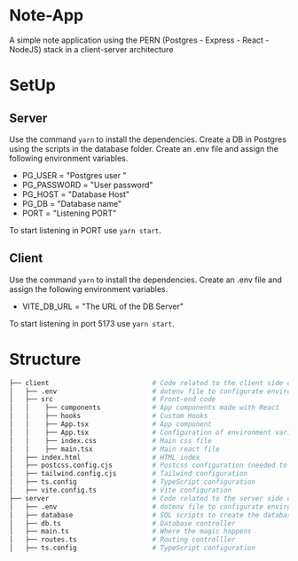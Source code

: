 # Note-App
A simple note application using the PERN (Postgres - Express - React - NodeJS) stack in a client-server architecture

# SetUp
## Server
Use the command `yarn` to install the dependencies.
Create a DB in Postgres using the scripts in the database folder.
Create an .env file and assign the following environment variables.
 - PG_USER = "Postgres user "
 - PG_PASSWORD = "User password" 
 - PG_HOST =  "Database Host"
 - PG_DB = "Database name"
 - PORT = "Listening PORT"

To start listening in PORT use `yarn start`.

## Client
Use the command `yarn` to install the dependencies.
Create an .env file and assign the following environment variables.
 - VITE_DB_URL = "The URL of the DB Server"

To start listening in port 5173 use `yarn start`.

# Structure
```bash
├── client                          # Code related to the client side of the application
│   ├── .env                        # dotenv file to configurate environment variable (needs to be created)
│   ├── src                         # Front-end code
│   │	 ├── components             # App components made with React
│   │	 ├── hooks                  # Custom Hooks
│   │	 ├── App.tsx                # App component
│   │	 ├── App.tsx                # Configuration of environment variables
│   │	 ├── index.css              # Main css file
│   │	 ├── main.tsx               # Main react file
│   ├── index.html                  # HTML index
│   ├── postcss.config.cjs	        # Postcss configuration (needed to use TailwindCSS)
│   ├── tailwind.config.cjs	        # Tailwind configuration
│   ├── ts.config			        # TypeScript configuration
│   ├── vite.config.ts              # Vite configuration
├── server                          # Code related to the server side of the application
│   ├── .env                        # dotenv file to configurate environment variable (needs to be created)
│   ├── database                    # SQL scripts to create the database
│   ├── db.ts                       # Database controller
│   ├── main.ts                     # Where the magic happens
│   ├── routes.ts                   # Routing controlller
│   ├── ts.config                   # TypeScript configuration
```
